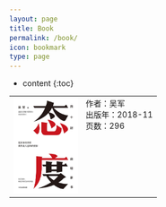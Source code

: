 ```yaml
---
layout: page
title: Book
permalink: /book/
icon: bookmark
type: page
---
```


* content
{:toc}
<table width="100%"   >
        <tr>           
           <td align="center" width="115px"><img src="https://raw.githubusercontent.com/HG1227/image/master/img_tuchuang/20200108183920.jpg" width="115px" height="172px"/></td>
            <td valign="top" > <span>作者：吴军</span>
                <br>
                <span>出版年：2018-11</span>
                <br>
                <span>页数：296</span>
            </td>
        </tr>
</table>










